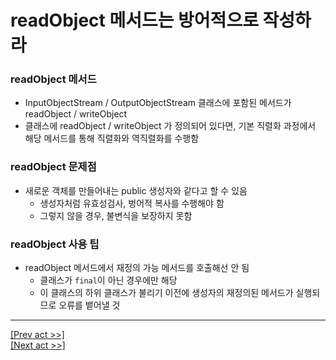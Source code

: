 # readObject 메서드는 방어적으로 작성하라
### readObject 메서드
* InputObjectStream / OutputObjectStream 클래스에 포함된 메서드가 readObject / writeObject
* 클래스에 readObject / writeObject 가 정의되어 있다면, 기본 직렬화 과정에서 해당 메서드를 통해 직렬화와 역직렬화를 수행함
### readObject 문제점
* 새로운 객체를 만들어내는 public 생성자와 같다고 할 수 있음
  * 생성자처럼 유효성검사, 벙어적 복사를 수행해야 함
  * 그렇지 않을 경우, 불변식을 보장하지 못함
### readObject 사용 팁
* readObject 메서드에서 재정의 가능 메서드를 호출해선 안 됨
  * 클래스가 `final`이 아닌 경우에만 해당
  * 이 클래스의 하위 클래스가 불리기 이전에 생성자의 재정의된 메서드가 실행되므로 오류를 뱉어낼 것
---
[[Prev act >>]](../act3/README.md)  
[[Next act >>]](../act5/README.md)